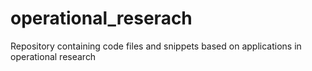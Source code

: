 # operational_reserach
Repository containing code files and snippets based on applications in operational research

